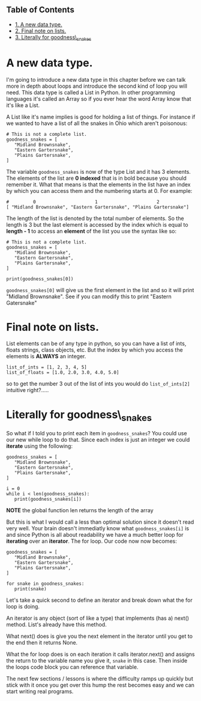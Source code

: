 <div id="table-of-contents">
<h2>Table of Contents</h2>
<div id="text-table-of-contents">
<ul>
<li><a href="#a-new-data-type.">1. A new data type.</a></li>
<li><a href="#final-note-on-lists.">2. Final note on lists.</a></li>
<li><a href="#literally-for-goodness_snakes">3. Literally for goodness\<sub>snakes</sub></a></li>
</ul>
</div>
</div>

<a id="a-new-data-type."></a>

# A new data type.

I'm going to introduce a new data type in this chapter before we can
talk more in depth about loops and introduce the second kind of loop you
will need. This data type is called a List in Python. In other
programming languages it's called an Array so if you ever hear the word
Array know that it's like a List.

A List like it's name implies is good for holding a list of things. For
instance if we wanted to have a list of all the snakes in Ohio which
aren't poisonous:

	# This is not a complete list.
	goodness_snakes = [
	   "Midland Brownsnake",
	   "Eastern Gartersnake",
	   "Plains Gartersnake",
	]

The variable `goodness_snakes` is now of the type List and it has 3
elements. The elements of the list are **0 indexed** that is in bold
because you should remember it. What that means is that the elements in
the list have an index by which you can access them and the numbering
starts at 0. For example:

	#         0                      1                      2
	[ "Midland Brownsnake", "Eastern Gartersnake", "Plains Gartersnake"]

The length of the list is denoted by the total number of elements. So
the length is 3 but the last element is accessed by the index which is
equal to **length - 1** to access an **element** of the list you use the
syntax like so:

	# This is not a complete list.
	goodness_snakes = [
	   "Midland Brownsnake",
	   "Eastern Gartersnake",
	   "Plains Gartersnake",
	]

	print(goodness_snakes[0])

`goodness_snakes[0]` will give us the first element in the list and so
it will print "Midland Brownsnake". See if you can modify this to print
"Eastern Gatersnake"


<a id="final-note-on-lists."></a>

# Final note on lists.

List elements can be of any type in python, so you can have a list of
ints, floats strings, class objects, etc. But the index by which you
access the elements is **ALWAYS** an integer.

	list_of_ints = [1, 2, 3, 4, 5]
	list_of_floats = [1.0, 2.0, 3.0, 4.0, 5.0]

so to get the number 3 out of the list of ints you would do
`list_of_ints[2]` intuitive right?&#x2026;..


<a id="literally-for-goodness_snakes"></a>

# Literally for goodness\\<sub>snakes</sub>

So what if I told you to print each item in `goodness_snakes`? You could
use our new while loop to do that. Since each index is just an integer
we could **iterate** using the following:

	goodness_snakes = [
	   "Midland Brownsnake",
	   "Eastern Gartersnake",
	   "Plains Gartersnake",
	]

	i = 0
	while i < len(goodness_snakes):
	   print(goodness_snakes[i])

**NOTE** the global function len returns the length of the array

But this is what I would call a less than optimal solution since it
doesn't read very well. Your brain doesn't immediatly know what
`goodness_snakes[i]` is and since Python is all about readability we
have a much better loop for **iterating** over an **iterator**. The for
loop. Our code now now becomes:

	goodness_snakes = [
	   "Midland Brownsnake",
	   "Eastern Gartersnake",
	   "Plains Gartersnake",
	]

	for snake in goodness_snakes:
	   print(snake)

Let's take a quick second to define an iterator and break down what the
for loop is doing.

An iterator is any object (sort of like a type) that implements (has a)
next() method. List's already have this method.

What next() does is give you the next element in the iterator until you
get to the end then it returns None.

What the for loop does is on each iteration it calls iterator.next() and
assigns the return to the variable name you give it, `snake` in this
case. Then inside the loops code block you can reference that variable.

The next few sections / lessons is where the difficulty ramps up quickly
but stick with it once you get over this hump the rest becomes easy and
we can start writing real programs.
